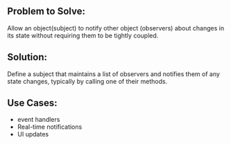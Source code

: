 ## Problem to Solve:
Allow an object(subject) to notify other object (observers) about changes in its state without requiring them to be tightly coupled.

## Solution:
Define a subject that maintains a list of observers and notifies them of any state changes, typically by calling one of their methods.

## Use Cases:
- event handlers
- Real-time notifications
- UI updates